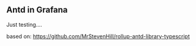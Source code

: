 ## Antd in Grafana

Just testing....

based on:
https://github.com/MrStevenHill/rollup-antd-library-typescript
